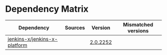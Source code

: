 # Dependency Matrix

Dependency | Sources | Version | Mismatched versions
---------- | ------- | ------- | -------------------
[jenkins-x/jenkins-x-platform](https://github.com/jenkins-x/jenkins-x-platform) |  | [2.0.2252](https://github.com/jenkins-x/jenkins-x-platform/releases/tag/v2.0.2252) | 
